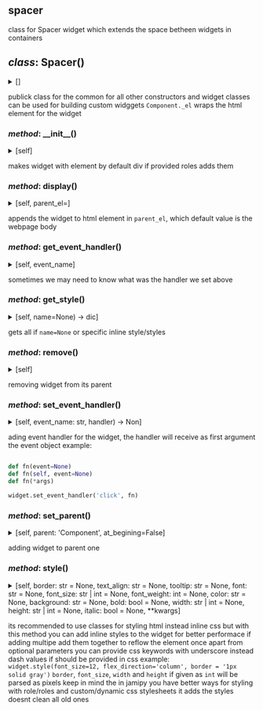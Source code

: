 ## spacer

class for Spacer widget which
extends the space betheen widgets in containers

## *class*:  Spacer()

<details><summary>[]</summary>


  ```python
class Spacer(Component):

    _el:Element = el_from_template({'tag_name':  'div','roles':'spacer'})
      
    def __init__(self):

        self._el:Element = self._el.cloneNode()

  ```


</details>


publick class for the common for all other constructors and widget classes
can be used for building custom widggets
`Component._el` wraps the html element for the widget


### *method*:  \_\_init\_\_()

<details><summary>[self]</summary>


  ```python
    def __init__(self):

        self._el:Element = self._el.cloneNode()

  ```


</details>


makes widget with element by default div
if provided roles adds them


### *method*:  display()

<details><summary>[self, parent_el=<MagicMock name='mock.document.body' id='4308418048'>]</summary>


  ```python
    def display(self, parent_el=document.body):
        
        parent_el.append(self._el)
        return self

  ```


</details>


appends the widget to html element in `parent_el`,
which default value is the webpage body


### *method*:  get\_event\_handler()

<details><summary>[self, event_name]</summary>


  ```python
    def get_event_handler(self, event_name):
        
        return getattr(self._el, f'on{event_name}', None)

  ```


</details>


sometimes we may need to know what was the handler we set above


### *method*:  get\_style()

<details><summary>[self, name=None) -> dic]</summary>


  ```python
    def get_style(self, name=None)->dict:
        
        styles:str = self.el.style.cssText
        styles = styles.split(';')
        result = {}
        for style in styles:
            style = style.split(':')
            result[style[0]] = style[1]

        return result if name == None else result.get(name, {})

  ```


</details>


gets all if `name=None` or specific inline style/styles


### *method*:  remove()

<details><summary>[self]</summary>


  ```python
    def remove(self):
        
        self._el.remove()

  ```


</details>


removing widget from its parent


### *method*:  set\_event\_handler()

<details><summary>[self, event_name: str, handler) -> Non]</summary>


  ```python
    def set_event_handler(self, event_name:str, handler)->None:
        
        setattr(self._el, f'on{event_name}', handler)

  ```


</details>


ading event handler for the widget, the handler will receive as first argument the event object
example:

```python

def fn(event=None)
def fn(self, event=None)
def fn(*args)

widget.set_event_handler('click', fn)

```


### *method*:  set\_parent()

<details><summary>[self, parent: 'Component', at_begining=False]</summary>


  ```python
    def set_parent(self, parent:'Component', at_begining=False):
        
        if at_begining == False:
            parent._el.append(self._el)
        else:
            parent._el.prepend(self._el)

  ```


</details>


adding widget to parent one


### *method*:  style()

<details><summary>[self, border: str = None, text_align: str = None, tooltip: str = None, font: str = None, font_size: str | int = None, font_weight: int = None, color: str = None, background: str = None, bold: bool = None, width: str | int = None, height: str | int = None, italic: bool = None, **kwargs]</summary>


  ```python
    def style(self, border:str=None, text_align:str=None, tooltip:str=None, font:str=None, font_size:str|int=None, font_weight:int=None, color:str=None, background:str=None, bold:bool=None, width:str|int=None, height:str|int=None, italic:bool=None, **kwargs):
        
        style = self._el.style
        
        css = {
            'font-weight': font_weight if bold == None else f"{'bold' if bold == True else 'unset'}",
            'color': color,
            'width': width if isinstance(width, str) else f'{width}px',
            'height': height if isinstance(height, str) else f'{height}px',
            'font_family':font,
            'font-size':font_size,
            'title':tooltip,
            'background-color':background,
            'font-style':italic,
            'text-align':text_align,
            'border' : f'{border}px solid' if isinstance(border, int) else border

        }
   
        for k,v in kwargs.items():
            css[k.replace('_', '-')] = v
        
        print(css)
        style.cssText += ';'.join([f'{k}:{v}' for k,v in css.items() if v!=None])
        return self

  ```


</details>


its recommended to use classes for styling html instead inline css
but with this method you can add inline styles to the widget
for better performace if adding multipe add them together to reflow the element once
apart from optional parameters you can provide css keywords with underscore instead dash
values if should be provided in css example:
`widget.style(font_size=12, flex_direction='column', border = '1px solid gray')`
`border`, `font_size`, `width` and `height` if given as `int` will be parsed as pixels
keep in mind the in jamipy you have better ways for styling with role/roles and custom/dynamic css stylesheets
it adds the styles doesnt clean all old ones







